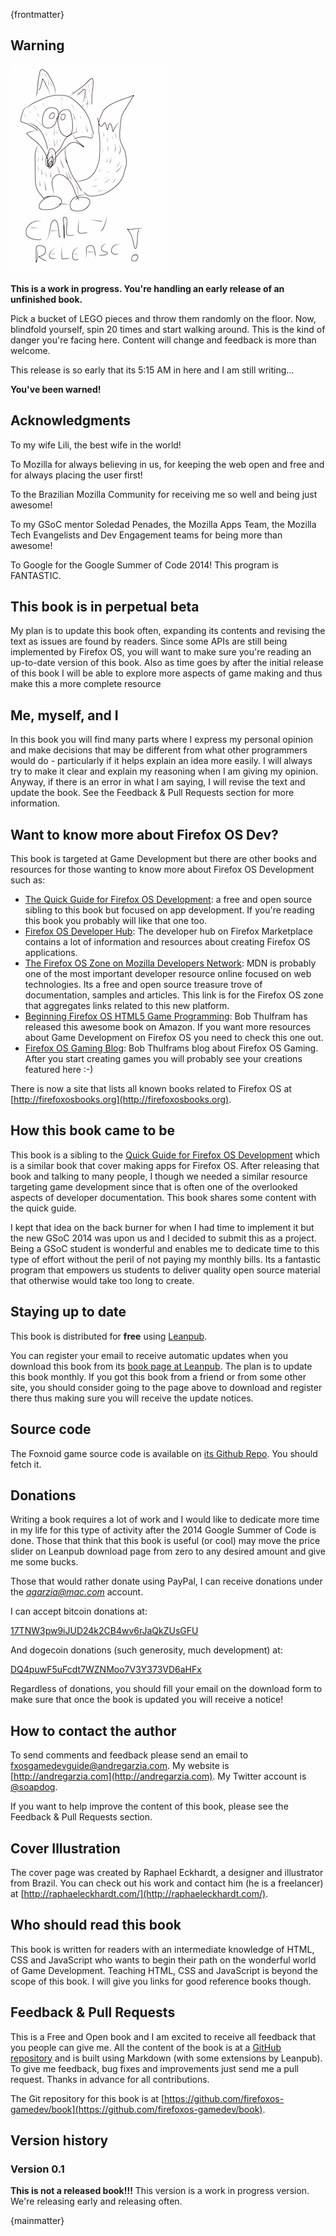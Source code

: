 {frontmatter}

## Warning

![Early Releases Change Often](images/originals/early.png)

**This is a work in progress. You're handling an early release of an unfinished book.**

Pick a bucket of LEGO pieces and throw them randomly on the floor. Now, blindfold yourself, spin 20 times and start walking around. This is the kind of danger you're facing here. Content will change and feedback is more than welcome.

This release is so early that its 5:15 AM in here and I am still writing...

**You've been warned!**

## Acknowledgments

To my wife Lili, the best wife in the world!

To Mozilla for always believing in us, for keeping the web open and free and for always placing the user first!

To the Brazilian Mozilla Community for receiving me so well and being just awesome!

To my GSoC mentor Soledad Penades, the Mozilla Apps Team, the Mozilla Tech Evangelists and Dev Engagement teams for being more than awesome!

To Google for the Google Summer of Code 2014! This program is FANTASTIC.


## This book is in perpetual beta

My plan is to update this book often, expanding its contents and revising the text as issues are found by readers. Since some APIs are still being implemented by Firefox OS, you will want to make sure you're reading an up-to-date version of this book. Also as time goes by after the initial release of this book I will be able to explore more aspects of game making and thus make this a more complete resource

## Me, myself, and I

In this book you will find many parts where I express my personal opinion and make decisions that may be different from what other programmers would do - particularly if it helps explain an idea more easily. I will always try to make it clear and explain my reasoning when I am giving my opinion. Anyway, if there is an error in what I am saying, I will revise the text and update the book. See the Feedback & Pull Requests section for more information.

## Want to know more about Firefox OS Dev?

This book is targeted at Game Development but there are other books and resources for those wanting to know more about Firefox OS Development such as:

* [The Quick Guide for Firefox OS Development](https://leanpub.com/quickguidefirefoxosdevelopment/): a free and open source sibling to this book but focused on app development. If you're reading this book you probably will like that one too.
* [Firefox OS Developer Hub](https://marketplace.firefox.com/developers): The developer hub on Firefox Marketplace contains a lot of information and resources about creating Firefox OS applications.
* [The Firefox OS Zone on Mozilla Developers Network](https://developer.mozilla.org/en-US/Firefox_OS): MDN is probably one of the most important developer resource online focused on web technologies. Its a free and open source treasure trove of documentation, samples and articles. This link is for the Firefox OS zone that aggregates links related to this new platform.
* [Beginning Firefox OS HTML5 Game Programming](http://www.amazon.com/dp/B00IZUYIGO): Bob Thulfram has released this awesome book on Amazon. If you want more resources about Game Development on Firefox OS you need to check this one out.
* [Firefox OS Gaming Blog](http://firefoxosgaming.blogspot.co.uk/): Bob Thulframs blog about Firefox OS Gaming. After you start creating games you will probably see your creations featured here :-)

There is now a site that lists all known books related to Firefox OS at [http://firefoxosbooks.org](http://firefoxosbooks.org).

## How this book came to be

This book is a sibling to the [Quick Guide for Firefox OS Development](https://leanpub.com/quickguidefirefoxosdevelopment/) which is a similar book that cover making apps for Firefox OS. After releasing that book and talking to many people, I though we needed a similar resource targeting game development since that is often one of the overlooked aspects of developer documentation. This book shares some content with the quick guide.

I kept that idea on the back burner for when I had time to implement it but the new GSoC 2014 was upon us and I decided to submit this as a project. Being a GSoC student is wonderful and enables me to dedicate time to this type of effort without the peril of not paying my monthly bills. Its a fantastic program that empowers us students to deliver quality open source material that otherwise would take too long to create.

## Staying up to date

This book is distributed for **free** using [Leanpub](http://leanpub.com).

You can register your email to receive automatic updates when you download this book from its [book page at Leanpub](http://leanpub.com/buildinggamesforfirefoxos). The plan is to update this book monthly. If you got this book from a friend or from some other site, you should consider going to the page above to download and register there thus making sure you will receive the update notices.

## Source code

The Foxnoid game source code is available on [its Github Repo](https://github.com/firefoxos-gamedev/foxnoid-html5-game). You should fetch it.

## Donations

Writing a book requires a lot of work and I would like to dedicate more time in my life for this type of activity after the 2014 Google Summer of Code is done. Those that think that this book is useful (or cool) may move the price slider on Leanpub download page from zero to any desired amount and give me some bucks.

Those that would rather donate using PayPal, I can receive donations under the *agarzia@mac.com* account.

I can accept bitcoin donations at:

[17TNW3pw9iJUD24k2CB4wv6rJaQkZUsGFU](bitcoin:17TNW3pw9iJUD24k2CB4wv6rJaQkZUsGFU)

And dogecoin donations (such generosity, much development) at:

[DQ4puwF5uFcdt7WZNMoo7V3Y373VD6aHFx](dogecoin:DQ4puwF5uFcdt7WZNMoo7V3Y373VD6aHFx)

Regardless of donations, you should fill your email on the download form to make sure that once the book is updated you will receive a notice!

## How to contact the author

To send comments and feedback please send an email to [fxosgamedevguide@andregarzia.com](mailto:fxosgamedevguide@andregarzia.com). My website is [http://andregarzia.com](http://andregarzia.com). My Twitter account is [@soapdog](http://twitter.com/soapdog).

If you want to help improve the content of this book, please see the Feedback & Pull Requests section.

## Cover Illustration

The cover page was created by Raphael Eckhardt, a designer and illustrator from Brazil. You can check out his work and contact him (he is a freelancer) at [http://raphaeleckhardt.com/](http://raphaeleckhardt.com/).

## Who should read this book

This book is written for readers with an intermediate knowledge of HTML, CSS and JavaScript who wants to begin their path on the wonderful world of Game Development. Teaching HTML, CSS and JavaScript is beyond the scope of this book. I will give you links for good reference books though.


## Feedback & Pull Requests

This is a Free and Open book and I am excited to receive all feedback that you people can give me. All the content of the book is at a [GitHub repository](https://github.com/firefoxos-gamedev/book) and is built using Markdown (with some extensions by Leanpub). To give me feedback, bug fixes and improvements just send me a pull request. Thanks in advance for all contributions.

The Git repository for this book is at [https://github.com/firefoxos-gamedev/book](https://github.com/firefoxos-gamedev/book).


## Version history

### Version 0.1

**This is not a released book!!!** This version is a work in progress version. We're releasing early and releasing often.

{mainmatter}
